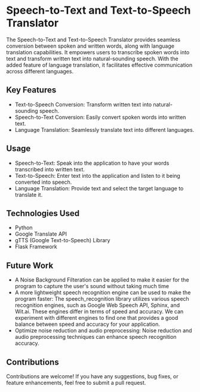 # Speech-to-Text and Text-to-Speech Translator
The Speech-to-Text and Text-to-Speech Translator provides seamless conversion between spoken and written words, 
along with language translation capabilities. It empowers users to transcribe spoken words into text and transform written text into natural-sounding speech.
With the added feature of language translation, it facilitates effective communication across different languages.

## Key Features
* Text-to-Speech Conversion: Transform written text into natural-sounding speech.
* Speech-to-Text Conversion: Easily convert spoken words into written text.
* Language Translation: Seamlessly translate text into different languages.

## Usage
* Speech-to-Text: Speak into the application to have your words transcribed into written text.
* Text-to-Speech: Enter text into the application and listen to it being converted into speech.
* Language Translation: Provide text and select the target language to translate it.

## Technologies Used
* Python
* Google Translate API
* gTTS (Google Text-to-Speech) Library
* Flask Framework

## Future Work
* A Noise Background Filteration can be applied to make it easier for the program to capture the user's sound without taking much time
* A more lightweight speech recognition engine can be used to make the program faster: The speech_recognition library utilizes various speech recognition engines, such as Google Web Speech API, Sphinx, and Wit.ai. 
  These engines differ in terms of speed and accuracy. We can experiment with different engines to find one that provides a good balance between speed and accuracy for your application.
* Optimize noise reduction and audio preprocessing: Noise reduction and audio preprocessing techniques can enhance speech recognition accuracy.


## Contributions
Contributions are welcome! If you have any suggestions, bug fixes, or feature enhancements, feel free to submit a pull request.

